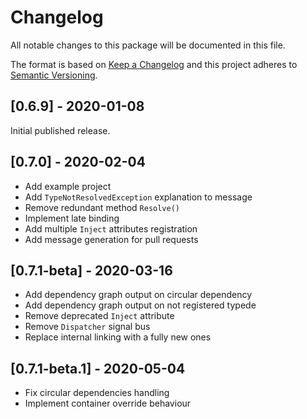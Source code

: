 # Changelog
All notable changes to this package will be documented in this file.

The format is based on [Keep a Changelog](http://keepachangelog.com/en/1.0.0/)
and this project adheres to [Semantic Versioning](http://semver.org/spec/v2.0.0.html).

## [0.6.9] - 2020-01-08
Initial published release.

## [0.7.0] - 2020-02-04
* Add example project
* Add `TypeNotResolvedException` explanation to message
* Remove redundant method `Resolve()`
* Implement late binding
* Add multiple `Inject` attributes registration
* Add message generation for pull requests

## [0.7.1-beta] - 2020-03-16
* Add dependency graph output on circular dependency
* Add dependency graph output on not registered typede
* Remove deprecated `Inject` attribute
* Remove `Dispatcher` signal bus
* Replace internal linking with a fully new ones

## [0.7.1-beta.1] - 2020-05-04
* Fix circular dependencies handling
* Implement container override behaviour